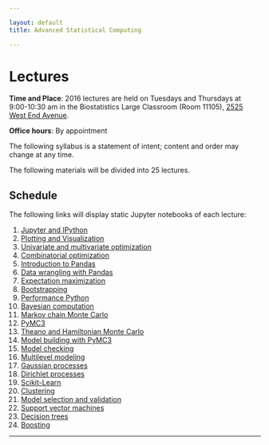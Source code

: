 ```yaml
---

layout: default
title: Advanced Statistical Computing

---
```


# Lectures

**Time and Place**: 2016 lectures are held on Tuesdays and Thursdays at 9:00-10:30 am in the Biostatistics Large Classroom (Room 11105), [2525 West End Avenue](http://bit.ly/17y9ZxH).

**Office hours**: By appointment

The following syllabus is a statement of intent; content and order may change at any time.

The following materials will be divided into 25 lectures.

## Schedule

The following links will display static Jupyter notebooks of each lecture:

1. [Jupyter and IPython](https://nbviewer.jupyter.org/github/fonnesbeck/Bios8366/blob/master/notebooks/rendered_Section0-IPython_and_Jupyter.ipynb)
1. [Plotting and Visualization](https://nbviewer.jupyter.org/github/fonnesbeck/Bios8366/blob/master/notebooks/rendered_Section0_2-Plotting-and-Visualization.ipynb)
1. [Univariate and multivariate optimization](https://nbviewer.jupyter.org/github/fonnesbeck/Bios8366/blob/master/notebooks/rendered_Section1_1-Univariate-and-Multivariate-Optimization.ipynb)
1. [Combinatorial optimization](https://nbviewer.jupyter.org/github/fonnesbeck/Bios8366/blob/master/notebooks/rendered_Section1_2-Combinatorial-Optimization.ipynb)
1. [Introduction to Pandas](https://nbviewer.jupyter.org/github/fonnesbeck/Bios8366/blob/master/notebooks/rendered_Section2_1-Introduction-to-Pandas.ipynb)
1. [Data wrangling with Pandas](https://nbviewer.jupyter.org/github/fonnesbeck/Bios8366/blob/master/notebooks/rendered_Section2_2-Data-Wrangling-with-Pandas.ipynb)
1. [Expectation maximization](https://nbviewer.jupyter.org/github/fonnesbeck/Bios8366/blob/master/notebooks/rendered_Section3_1-Expectation-Maximization.ipynb)
1. [Bootstrapping](https://nbviewer.jupyter.org/github/fonnesbeck/Bios8366/blob/master/notebooks/rendered_Section3_2-Bootstrapping.ipynb)
1. [Performance Python](https://nbviewer.jupyter.org/github/fonnesbeck/Bios8366/blob/master/notebooks/rendered_Section3_3-High-Performance-Python.ipynb)
1. [Bayesian computation](https://nbviewer.jupyter.org/github/fonnesbeck/Bios8366/blob/master/notebooks/rendered_Section4_1-Bayesian-Computation.ipynb)
1. [Markov chain Monte Carlo](https://nbviewer.jupyter.org/github/fonnesbeck/Bios8366/blob/master/notebooks/rendered_Section4_2-MCMC.ipynb)
1. [PyMC3](https://nbviewer.jupyter.org/github/fonnesbeck/Bios8366/blob/master/notebooks/rendered_Section4_3-Introduction-to-PyMC3.ipynb)
1. [Theano and Hamiltonian Monte Carlo](https://nbviewer.jupyter.org/github/fonnesbeck/Bios8366/blob/master/notebooks/rendered_Section4_4-Hamiltonian-Monte-Carlo.ipynb)
1. [Model building with PyMC3](https://nbviewer.jupyter.org/github/fonnesbeck/Bios8366/blob/master/notebooks/rendered_Section4_5-Model-Building-with-PyMC3.ipynb)
1. [Model checking](https://nbviewer.jupyter.org/github/fonnesbeck/Bios8366/blob/master/notebooks/rendered_Section4_6-Model-Checking.ipynb)
1. [Multilevel modeling](https://github.com/fonnesbeck/Bios8366/blob/master/notebooks/Section4_7-Multilevel-Modeling.ipynb)
1. [Gaussian processes](https://nbviewer.jupyter.org/github/fonnesbeck/Bios8366/blob/master/notebooks/rendered_Section5_1-Gaussian-Processes.ipynb)
1. [Dirichlet processes](https://nbviewer.jupyter.org/github/fonnesbeck/Bios8366/blob/master/notebooks/rendered_Section5_2-Dirichlet-Processes.ipynb)
1. [Scikit-Learn](https://nbviewer.jupyter.org/github/fonnesbeck/Bios8366/blob/master/notebooks/rendered_Section6_1-Scikit-Learn.ipynb)
1. [Clustering](https://nbviewer.jupyter.org/github/fonnesbeck/Bios8366/blob/master/notebooks/rendered_Section6_2-Clustering.ipynb)
1. [Model selection and validation](https://nbviewer.jupyter.org/github/fonnesbeck/Bios8366/blob/master/notebooks/rendered_Section6_3-Model-Selection-and-Validation.ipynb)
1. [Support vector machines](https://nbviewer.jupyter.org/github/fonnesbeck/Bios8366/blob/master/notebooks/rendered_Section6_4-Support-Vector-Machines.ipynb)
1. [Decision trees](https://nbviewer.jupyter.org/github/fonnesbeck/Bios8366/blob/master/notebooks/rendered_Section6_5-Decision-Trees.ipynb)
1. [Boosting](https://nbviewer.jupyter.org/github/fonnesbeck/Bios8366/blob/master/notebooks/rendered_Section6_6-Boosting.ipynb)

---

